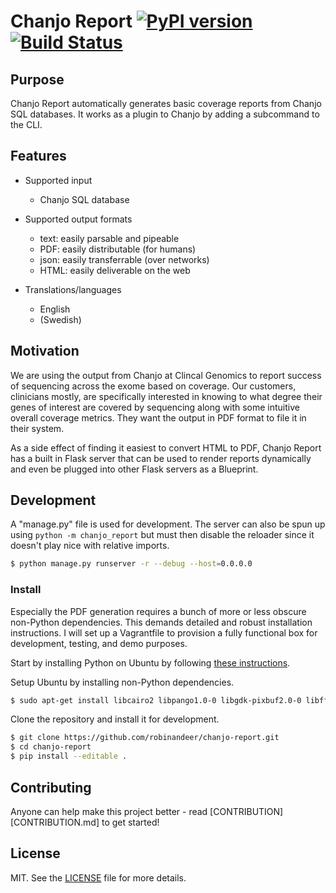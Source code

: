 # Chanjo Report [![PyPI version][fury-image]][fury-url] [![Build Status][travis-image]][travis-url]

## Purpose
Chanjo Report automatically generates basic coverage reports from Chanjo SQL databases. It works as a plugin to Chanjo by adding a subcommand to the CLI.


## Features
- Supported input
  - Chanjo SQL database

- Supported output formats
  - text: easily parsable and pipeable
  - PDF: easily distributable (for humans)
  - json: easily transferrable (over networks)
  - HTML: easily deliverable on the web

- Translations/languages
  - English
  - (Swedish)


## Motivation
We are using the output from Chanjo at Clincal Genomics to report success of sequencing across the exome based on coverage. Our customers, clinicians mostly, are specifically interested in knowing to what degree their genes of interest are covered by sequencing along with some intuitive overall coverage metrics. They want the output in PDF format to file it in their system.

As a side effect of finding it easiest to convert HTML to PDF, Chanjo Report has a built in Flask server that can be used to render reports dynamically and even be plugged into other Flask servers as a Blueprint.


## Development
A "manage.py" file is used for development. The server can also be spun up using ``python -m chanjo_report`` but must then disable the reloader since it doesn't play nice with relative imports.

```bash
$ python manage.py runserver -r --debug --host=0.0.0.0
```

### Install
Especially the PDF generation requires a bunch of more or less obscure non-Python dependencies. This demands detailed and robust installation instructions. I will set up a Vagrantfile to provision a fully functional box for development, testing, and demo purposes.

Start by installing Python on Ubuntu by following [these instructions](http://askubuntu.com/questions/101591/how-do-i-install-python-2-7-2-on-ubuntu).

Setup Ubuntu by installing non-Python dependencies.

```bash
$ sudo apt-get install libcairo2 libpango1.0-0 libgdk-pixbuf2.0-0 libffi-dev shared-mime-info
```

Clone the repository and install it for development.

```bash
$ git clone https://github.com/robinandeer/chanjo-report.git
$ cd chanjo-report
$ pip install --editable .
```


## Contributing
Anyone can help make this project better - read [CONTRIBUTION][CONTRIBUTION.md] to get started!


## License
MIT. See the [LICENSE](LICENSE) file for more details.


[fury-url]: http://badge.fury.io/py/chanjo-report
[fury-image]: https://badge.fury.io/py/chanjo-report.png

[travis-url]: https://travis-ci.org/robinandeer/chanjo-report
[travis-image]: https://travis-ci.org/robinandeer/chanjo-report.png?branch=develop
